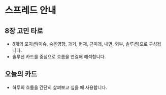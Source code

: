 # 스프레드 안내

## 8장 고민 타로
- 8개의 포지션(이슈, 숨은영향, 과거, 현재, 근미래, 내면, 외부, 솔루션)으로 구성됩니다.
- 솔루션 카드를 중심으로 흐름을 연결해 해석합니다.

## 오늘의 카드
- 하루의 흐름을 간단히 살펴보고 싶을 때 사용합니다.
